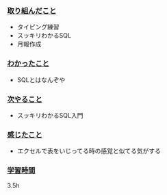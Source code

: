 ### <u>取り組んだこと</u>
- タイピング練習
- スッキリわかるSQL
- 月報作成

### <u>わかったこと</u>
- SQLとはなんぞや

### <u>次やること</u>
- スッキリわかるSQL入門

### <u>感じたこと</u>
- エクセルで表をいじってる時の感覚と似てる気がする

### <u>学習時間</u>
3.5h